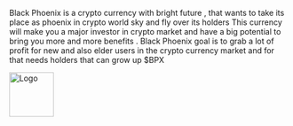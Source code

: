 Black Phoenix is a crypto currency  with bright future , that wants to take its place as phoenix in crypto world sky and fly over its holders 
This currency will make you a major investor in crypto market and have a big potential to bring you more and more benefits .
Black Phoenix goal is to grab a lot of profit for new and also elder users in the crypto currency market and for that needs holders that can grow up $BPX

  <a href="https://github.com/othneildrew/Best-README-Template">
    <img src="images/logo.png" alt="Logo" width="80" height="80">
  </a>
